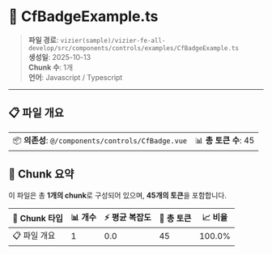 # 📄 CfBadgeExample.ts

> **파일 경로**: `vizier(sample)/vizier-fe-all-develop/src/components/controls/examples/CfBadgeExample.ts`  
> **생성일**: 2025-10-13  
> **Chunk 수**: 1개  
> **언어**: Javascript / Typescript
---


## 📋 파일 개요

| | |
|--|--|
| 📦 **의존성**: `@/components/controls/CfBadge.vue` | 📊 **총 토큰 수**: 45 |






## 🧩 Chunk 요약

이 파일은 총 **1개의 chunk**로 구성되어 있으며, **45개의 토큰**을 포함합니다.

| 🧩 Chunk 타입 | 📊 개수 | ⚡ 평균 복잡도 | 📝 총 토큰 | 📈 비율 |
|---------------|--------|-------------|----------|--------|
| 📋 파일 개요 | 1 | 0.0 | 45 | 100.0% |


